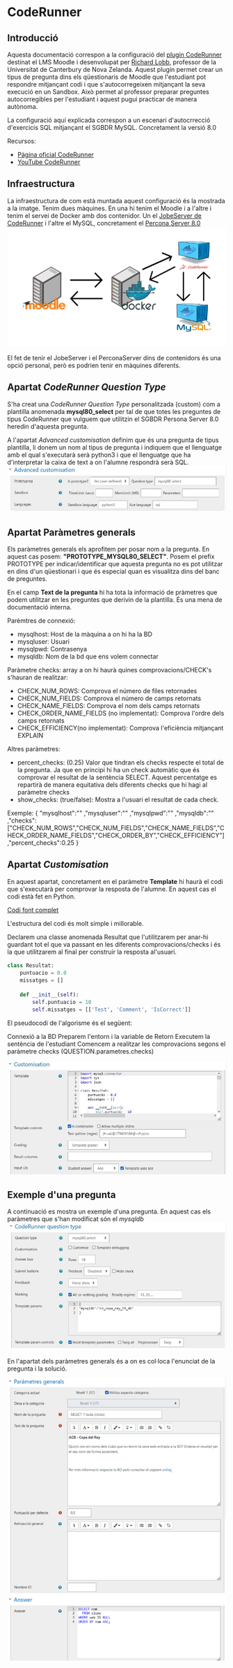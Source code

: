 # CodeRunner

## Introducció
Aquesta documentació correspon a la configuració del [plugin CodeRunner](https://moodle.org/plugins/qtype_coderunner) destinat el LMS Moodle i desenvolupat per [Richard Lobb]([https://coderunner.org.nz/), professor de la Universitat de Canterbury de Nova Zelanda.
Aquest plugin permet crear un tipus de pregunta dins els qüestionaris de Moodle que l'estudiant pot respondre mitjançant codi i que s'autocorregeixen mitjançant la seva execució en un Sandbox. Això permet al professor preparar preguntes autocorregibles per l'estudiant i aquest pugui practicar de manera autònoma.

La configuració aquí explicada correspon a un escenari d'autocrrecció d'exercicis SQL mitjançant el SGBDR MySQL. Concretament la versió 8.0

Recursos:
- [Pàgina oficial CodeRunner](https://coderunner.org.nz/)
- [YouTube CodeRunner](https://www.youtube.com/channel/UCDRXp0D9QLBJWxkzjcHTJgA)

## Infraestructura

La infraestructura de com està muntada aquest configuració és la mostrada a la imatge.
Tenim dues màquines. En una hi tenim el Moodle i a l'altre i tenim el servei de Docker amb dos contenidor. Un el [JobeServer de CodeRunner](https://hub.docker.com/r/trampgeek/jobeinabox/) i l'altre el MySQL, concretament el [Percona Server 8.0](https://hub.docker.com/_/percona)
![Infrestructura/escenari](img/infrestructura.png)

El fet de tenir el JobeServer i el PerconaServer dins de contenidors és una opció personal, però es podrien tenir en màquines diferents.

## Apartat *CodeRunner Question Type*

S'ha creat una *CodeRunner Question Type* personalitzada (custom) com a plantilla anomenada **mysql80_select** per tal de que totes les preguntes de tipus CodeRunner que vulguem que utilitzin el SGBDR Persona Server 8.0 heredin d'aquesta pregunta.

A l'apartat *Advanced customisation* definim que és una pregunta de tipus plantilla, li donem un nom al tipus de pregunta i indiquem que el llenguatge amb el qual s'executarà serà python3 i que el llenguatge que ha d'interpretar la caixa de text a on l'alumne respondrà serà SQL.
![Advanced customisation section](img/mysql-80-prototype-config-advanced-customisation.jpg)

## Apartat Paràmetres generals
Els paràmetres generals els aprofitem per posar nom a la pregunta. En aquest cas posem: **"PROTOTYPE_MYSQL80_SELECT"**. Posem el prefix PROTOTYPE per indicar/identificar que aquesta pregunta no es pot utilitzar en dins d'un qüestionari i que és especial quan es visualitza dins del banc de preguntes.

En el camp **Text de la pregunta** hi ha tota la informació de pràmetres que podem utilitzar en les preguntes que derivin de la plantilla. És una mena de documentació interna.

Parèmtres de connexió:
- mysqlhost: Host de la màquina a on hi ha la BD
- mysqluser: Usuari
- mysqlpwd: Contrasenya
- mysqldb: Nom de la bd que ens volem connectar 

Paràmetre checks: array a on hi haurà quines comprovacions/CHECK's s'hauran de realitzar:
- CHECK_NUM_ROWS: Comprova el número de files retornades
- CHECK_NUM_FIELDS: Comprova el número de camps retornats
- CHECK_NAME_FIELDS: Comprova el nom dels camps retornats
- CHECK_ORDER_NAME_FIELDS (no implementat): Comprova l'ordre dels camps retornats
- CHECK_EFFICIENCY(no implementat): Comprova l'eficiència mitjançant EXPLAIN

Altres paràmetres:
- percent_checks: (0.25) Valor que tindran els checks respecte el total de la pregunta. Ja que en principi hi ha un check automàtic que és comprovar el resultat de la sentència SELECT. Aquest percentatge es repartirà de manera equitativa dels diferents checks que hi hagi al paràmetre checks
- show_checks:  (true/false): Mostra a l'usuari el resultat de cada check.


Exemple:
{
"mysqlhost":"<IP>"
,"mysqluser":"<USUARI>"
,"mysqlpwd":"<PARAULA DE PAS>"
,"mysqldb":"<BASE DE DADES>"
,"checks":["CHECK_NUM_ROWS","CHECK_NUM_FIELDS","CHECK_NAME_FIELDS","CHECK_ORDER_NAME_FIELDS","CHECK_ORDER_BY","CHECK_EFFICIENCY"]
,"percent_checks":0.25
}

## Apartat *Customisation*

En aquest apartat, concretament en el paràmetre **Template** hi haurà el codi que s'executarà per comprovar la resposta de l'alumne. En aquest cas el codi està fet en Python.

[Codi font complet](src-template-mysql80_select-questiontype.py)

L'estructura del codi és molt simple i millorable.

Declarem una classe anomenada Resultat que l'utilitzarem per anar-hi guardant tot el que va passant en les diferents comprovacions/checks i és la que utilitzarem al final per construir la resposta al'usuari.

``` Python
class Resultat:
    puntuacio = 0.0
    missatges = []

    def __init__(self):
        self.puntuacio = 10
        self.missatges = [['Test', 'Comment', 'IsCorrect']]
```

El pseudocodi de l'algorisme és el següent:

Connexió a la BD
Preparem l'entorn i la variable de Retorn
Executem la sentència de l'estudiant
Comencem a realitzar les comprovacions segons el paràmetre checks (QUESTION.parametres.checks)


![Customisation section](img/mysql-80-prototype-config-customisation.jpg)


## Exemple d'una pregunta

A continuació es mostra un exemple d'una pregunta.
En aquest cas els paràmetres que s'han modificat són el *mysqldb*
![Code Runner Question Type Section](img/mysql-80-example-question-coderunner-question-type-section.jpg)

En l'apartat dels paràmetres generals és a on es col·loca l'enunciat de la pregunta i la solució.

![Paràmetres GeneralsSection](img/mysql-80-example-question-parametres-generals-section.jpg)

